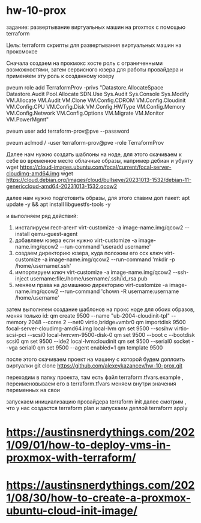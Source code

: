 # hw-10-prox

задание:
развертывание виртуальных машин на proxmox с помощью terraform

Цель:
terraform скрипты для развертывания виртуальных машин на проксмоксе

Сначала создаем на прокмокс хосте роль с ограниченными возможностями, затем сервисного юзера для работы провайдера и применяем эту роль к созданному юзеру

pveum role add TerraformProv -privs "Datastore.AllocateSpace Datastore.Audit Pool.Allocate SDN.Use Sys.Audit Sys.Console Sys.Modify VM.Allocate VM.Audit VM.Clone VM.Config.CDROM VM.Config.Cloudinit VM.Config.CPU VM.Config.Disk VM.Config.HWType VM.Config.Memory VM.Config.Network VM.Config.Options VM.Migrate VM.Monitor VM.PowerMgmt"

pveum user add terraform-prov@pve --password <password>

pveum aclmod / -user terraform-prov@pve -role TerraformProv

Далее нам нужно создать шаблоны на ноде, для этого скачиваем к себе во временное место облачные образы, например дебиан и убунту
wget https://cloud-images.ubuntu.com/focal/current/focal-server-cloudimg-amd64.img
wget https://cloud.debian.org/images/cloud/bullseye/20231013-1532/debian-11-genericcloud-amd64-20231013-1532.qcow2

далее нам нужно подготовить образы, для этого ставим доп пакет:  apt update -y && apt install libguestfs-tools -y

и выполняем ряд действий: 
1. инсталируем гест-агент
virt-customize -a image-name.img/qcow2 --install qemu-guest-agent
2. добавляем юзера если нужно
virt-customize -a image-name.img/qcow2 --run-command 'useradd username'
3. создаем директорию юзера, куда положим его ссх ключ 
virt-customize -a image-name.img/qcow2 --run-command 'mkdir -p /home/username/.ssh'
4. импортируем ключ
virt-customize -a image-name.img/qcow2 --ssh-inject username:file:/home/username/.ssh/id_rsa.pub
5. меняем права на домашнюю директорию
virt-customize -a image-name.img/qcow2 --run-command 'chown -R username:username /home/username'

затем выполняем создание шаблонов на прокс ноде для обоих образов, меняя только id:
qm create 9500 --name "ub-2004-cloudinit-tpl" --memory 2048 --cores 2 --net0 virtio,bridge=vmbr0
qm importdisk 9500 focal-server-cloudimg-amd64.img local-lvm
qm set 9500 --scsihw virtio-scsi-pci --scsi0 local-lvm:vm-9500-disk-0
qm set 9500 --boot c --bootdisk scsi0
qm set 9500 --ide2 local-lvm:cloudinit
qm set 9500 --serial0 socket --vga serial0
qm set 9500 --agent enabled=1
qm template 9500

после этого скачиваем проект на машину с которой будем доплоить виртуалки
git clone https://github.com/alexeykazancev/hw-10-prox.git

переходим в папку проекта, там есть файл terraform.tfvars.example , переименовываем его в terraform.tfvars меняем внутри значения переменных на свои

запускаем инициализацию провайдера
terraform init
далее смотрим , что у нас создастся
terraform plan
и запускаем деплой
terraform apply


# https://austinsnerdythings.com/2021/09/01/how-to-deploy-vms-in-proxmox-with-terraform/

# https://austinsnerdythings.com/2021/08/30/how-to-create-a-proxmox-ubuntu-cloud-init-image/

